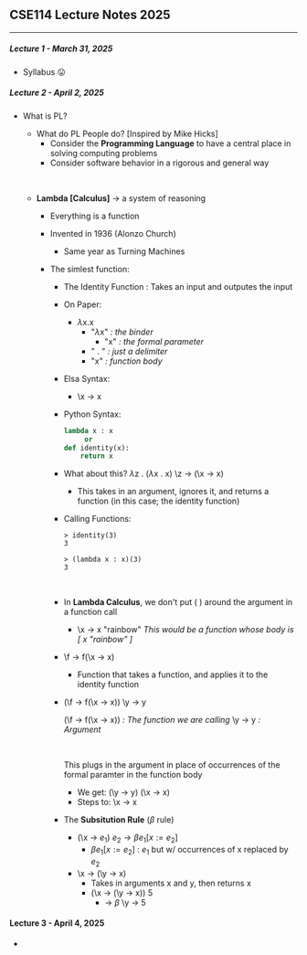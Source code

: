 ## CSE114 Lecture Notes 2025
---
##### Lecture 1 - March 31, 2025
- Syllabus 😛 
$~$
##### Lecture 2 - April 2, 2025
- What is PL?
    - What do PL People do? [Inspired by Mike Hicks]
        - Consider the **Programming Language** to have a central place in solving computing problems
        - Consider software behavior in a rigorous and general way

    $~$

    - **Lambda [Calculus]** $\rightarrow$ a system of reasoning
        - Everything is a function
        - Invented in 1936 (Alonzo Church)
            - Same year as Turning Machines
    $~$
        - The simlest function:
            - The Identity Function : Takes an input and outputes the input
            $~$
            - On Paper:
                - $\lambda$x.x
                    - "$\lambda$x" *: the binder*
                        - "x" *: the formal parameter*
                    - " . " *: just a delimiter*
                    - "x" *: function body*
                    $~$
            - Elsa Syntax:
                - \x $\rightarrow$ x 
                $~$

            - Python Syntax:
                ```python
                lambda x : x
                     or
                def identity(x):
                    return x
                ```
            
            - What about this?
            $\lambda$z . ($\lambda$x . x)
            \z $\rightarrow$ (\x $\rightarrow$ x)
                - This takes in an argument, ignores it, and returns a function (in this case; the identity function)
                $~$
            - Calling Functions:
                ~~~
                > identity(3)
                3
                ~~~
                ~~~
                > (lambda x : x)(3)
                3
                ~~~
            $~$

            - In **Lambda Calculus**, we don't put ( ) around the argument in a function call
                - \x $\rightarrow$ x "rainbow"
                *This would be a function whose body is [ x "rainbow" ]*
            $~$
            - \f $\rightarrow$ f(\x $\rightarrow$ x)
                - Function that takes a function, and applies it to the identity function
            $~$
            - (\f $\rightarrow$ f(\x $\rightarrow$ x)) \y $\rightarrow$ y
                
                (\f $\rightarrow$ f(\x $\rightarrow$ x)) *: The function we are calling*
                \y $\rightarrow$ y *: Argument*

                $~$

                This plugs in the argument in place of occurrences of the formal paramter in the function body
                - We get:
                (\y $\rightarrow$ y) (\x $\rightarrow$ x)
                - Steps to: \x $\rightarrow$ x
            $~$
            - The **Subsitution Rule** ($\beta$ rule)
                - (\x $\rightarrow$ $e_1$) $e_2 \rightarrow \beta e_1[x := e_2]$
                    - $\beta e_1[x := e_2]$ : $e_1$ but w/ occurrences of x replaced by $e_2$
                $~$
                - \x $\rightarrow$ (\y $\rightarrow$ x)
                    - Takes in arguments x and y, then returns x
                    - (\x $\rightarrow$ (\y $\rightarrow$ x)) 5
                        - $\rightarrow$ $\beta$ \y $\rightarrow$ 5
   
#### Lecture 3 - April 4, 2025

- 





